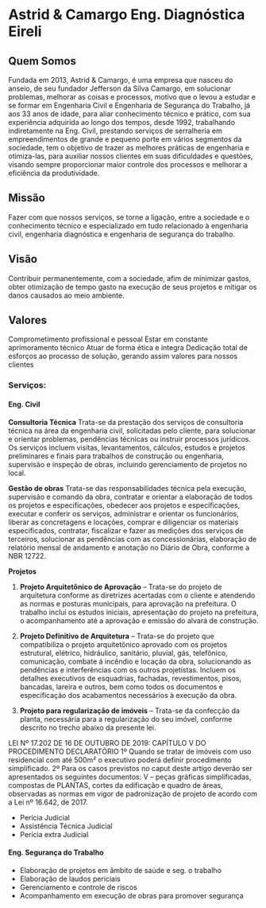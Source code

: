 # Astrid &amp; Camargo Eng. Diagnóstica Eireli

## Quem Somos
Fundada em 2013, Astrid &amp; Camargo, é uma empresa que nasceu do
anseio, de seu fundador Jefferson da Silva Camargo, em solucionar
problemas, melhorar as coisas e processos, motivo que o levou a estudar e
se formar em Engenharia Civil e Engenharia de Segurança do Trabalho, já
aos 33 anos de idade, para aliar conhecimento técnico e prático, com sua
experiência adquirida ao longo dos tempos, desde 1992, trabalhando
indiretamente na Eng. Civil, prestando serviços de serralheria em
empreendimentos de grande e pequeno porte em vários segmentos da
sociedade, tem o objetivo de trazer as melhores práticas de engenharia e
otimiza-las, para auxiliar nossos clientes em suas dificuldades e questões,
visando sempre proporcionar maior controle dos processos e melhorar a
eficiência da produtividade.

## Missão
Fazer com que nossos serviços, se torne a ligação, entre a sociedade e o
conhecimento técnico e especializado em tudo relacionado à engenharia
civil, engenharia diagnóstica e engenharia de segurança do trabalho.

## Visão
Contribuir permanentemente, com a sociedade, afim de minimizar gastos,
obter otimização de tempo gasto na execução de seus projetos e mitigar os
danos causados ao meio ambiente.

## Valores
Comprometimento profissional e pessoal
Estar em constante aprimoramento técnico
Atuar de forma ética e integra
Dedicação total de esforços ao processo de solução, gerando assim valores
para nossos clientes

### Serviços:
#### Eng. Civil
**Consultoria Técnica**
Trata-se da prestação dos serviços de consultoria técnica na área da
engenharia civil, solicitadas pelo cliente, para solucionar e orientar
problemas, pendências técnicas ou instruir processos jurídicos. Os serviços
incluem visitas, levantamentos, cálculos, estudos e projetos preliminares e
finais para trabalhos de construção ou engenharia, supervisão e inspeção de
obras, incluindo gerenciamento de projetos no local.

**Gestão de obras**
Trata-se das responsabilidades técnica pela execução, supervisão e
comando da obra, contratar e orientar a elaboração de todos os projetos e
especificações, obedecer aos projetos e especificações, executar e conferir
os serviços, administrar e orientar os funcionários, liberar as concretagens e
locações, comprar e diligenciar os materiais especificados, contratar,
fiscalizar e fazer as medições dos serviços de terceiros, solucionar as
pendências com as concessionárias, elaboração de relatório mensal de
andamento e anotação no Diário de Obra, conforme a NBR 12722.

**Projetos**
1. **Projeto Arquitetônico de Aprovação** – Trata-se do projeto de arquitetura
conforme as diretrizes acertadas com o cliente e atendendo as normas e
posturas municipais, para aprovação na prefeitura. O trabalho inclui os
estudos iniciais, apresentação do projeto na prefeitura, o acompanhamento
até a aprovação e emissão do alvará de construção.

2. **Projeto Definitivo de Arquitetura** – Trata-se do projeto que compatibiliza o
projeto arquitetônico aprovado com os projetos estrutural, elétrico,
hidráulico, sanitário, pluvial, gás, telefônico, comunicação, combate á
incêndio e locação da obra, solucionando as pendências e interferências
com os outros projetistas. Incluem os detalhes executivos de esquadrias,
fachadas, revestimentos, pisos, bancadas, lareira e outros, bem como todos
os documentos e especificação dos acabamentos necessários à execução da
obra.

3. **Projeto para regularização de imóveis** – Trata-se da confecção da planta,
necessária para a regularização do seu imóvel, conforme descrito no trecho
abaixo da presente lei.

LEI Nº 17.202 DE 16 DE OUTUBRO DE 2019:
CAPÍTULO V
DO PROCEDIMENTO DECLARATÓRIO
1º Quando se tratar de imóveis com uso residencial com até 500m² o
executivo poderá definir procedimento simplificado.
2º Para os casos previstos no caput deste artigo deverão ser apresentados os
seguintes documentos:
V – peças gráficas simplificadas, compostas de PLANTAS, cortes da
edificação e quadro de áreas, observadas as normas em vigor de
padronização de projeto de acordo com a Lei nº 16.642, de 2017.


* Perícia Judicial
* Assistência Técnica Judicial
* Perícia extra Judicial

#### Eng. Segurança do Trabalho
* Elaboração de projetos em âmbito de saúde e seg. o trabalho
* Elaboração de laudos periciais
* Gerenciamento e controle de riscos
* Acompanhamento em execução de obras para promover segurança